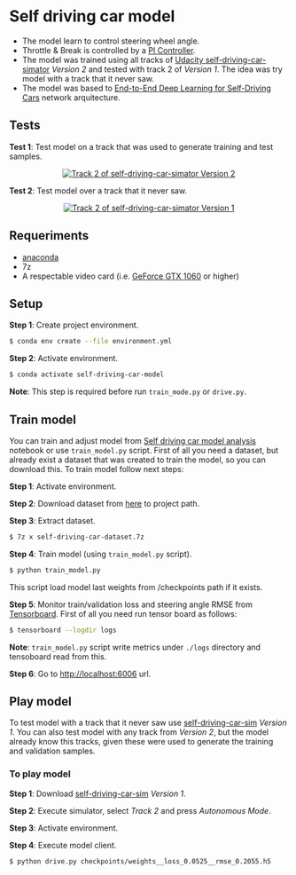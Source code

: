 #  Self driving car model

* The model learn to control steering wheel angle.
* Throttle & Break is controlled by a [PI Controller](https://www.youtube.com/watch?v=VVOi2dbtxC0).
* The model was trained using all tracks of [Udacity self-driving-car-simator](https://github.com/udacity/self-driving-car-sim) _Version 2_ and tested with track 2 of _Version 1_. The idea was try model with a track that it never saw.
* The model was based to [End-to-End Deep Learning for Self-Driving Cars](https://devblogs.nvidia.com/deep-learning-self-driving-cars/) network arquitecture.

## Tests

**Test 1**: Test model on a track that was used to generate training and test samples.

<p align="center">
    <a href="http://www.youtube.com/watch?v=B5Q4MbLvtwI" target="_tab"/>
    <img src="http://img.youtube.com/vi/B5Q4MbLvtwI/0.jpg" 
        title="Track 2 of self-driving-car-simator Version 2" 
        alt="Track 2 of self-driving-car-simator Version 2"/>
    </a>
</p>

**Test 2**: Test model over a track that it never saw.

<p align="center">
    <a href="http://www.youtube.com/watch?v=FAYoct9GfQc" target="_tab"/>
    <img src="http://img.youtube.com/vi/FAYoct9GfQc/0.jpg" 
        title="Track 2 of self-driving-car-simator Version 1" 
        alt="Track 2 of self-driving-car-simator Version 1"/>
    </a>
</p>

## Requeriments

* [anaconda](https://www.anaconda.com/download/#linux)
* 7z
* A respectable video card (i.e. [GeForce GTX 1060](https://www.nvidia.com/en-us/geforce/products/10series/geforce-gtx-1060/) or higher)

## Setup

**Step 1**: Create project environment.

```bash
$ conda env create --file environment.yml
```

**Step 2**: Activate environment.
```bash
$ conda activate self-driving-car-model
```
**Note**: This step is required before run `train_mode.py` or `drive.py`.

## Train model

You can train and adjust model from [
Self driving car model analysis
](https://github.com/adrianmarino/self-driving-car-model/blob/master/model-analysis.ipynb) notebook or use 
`train_model.py` script. 
First of all you need a dataset, but already exist a dataset that was created to train the model, so you can download this. To train model follow next steps:

**Step 1**: Activate environment.

**Step 2**: Download dataset from [here](https://drive.google.com/file/d/1O84dTrE2j1J9xhPmlJdVwRJ55WcJlMQN/view?usp=sharing) to project path. 
 
**Step 3**: Extract dataset.
```bash
$ 7z x self-driving-car-dataset.7z
```

**Step 4**: Train model (using `train_model.py` script).
```bash
$ python train_model.py
```
This script load model last weights from /checkpoints path if it exists. 

**Step 5**: Monitor train/validation loss and steering angle RMSE from [Tensorboard](https://www.tensorflow.org/guide/summaries_and_tensorboard). First of all you need run tensor board as follows:
```bash
$ tensorboard --logdir logs
```
**Note**: `train_model.py` script write metrics under `./logs` directory and tensoboard read from this.

**Step 6**: Go to [http://localhost:6006](http://localhost:6006) url.


## Play model

To test model with a track that it never saw use [self-driving-car-sim](https://github.com/udacity/self-driving-car-sim) _Version 1_. You can also test model with any track from _Version 2_, but the model already know this tracks, given these were used to generate the training and validation samples.

### To play model

**Step 1**: Download [self-driving-car-sim](https://github.com/udacity/self-driving-car-sim) _Version 1_.

**Step 2**: Execute simulator, select _Track 2_ and press _Autonomous Mode_.

**Step 3**: Activate environment.

**Step 4**: Execute model client.

```bash
$ python drive.py checkpoints/weights__loss_0.0525__rmse_0.2055.h5
```
